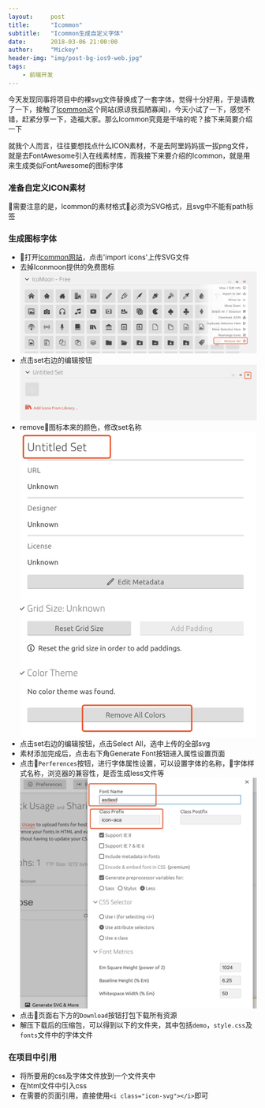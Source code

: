 ```yaml
---
layout:     post
title:      "Icommon"
subtitle:   "Icommon生成自定义字体"
date:       2018-03-06 21:00:00
author:     "Mickey"
header-img: "img/post-bg-ios9-web.jpg"
tags:
    - 前端开发
---
```


今天发现同事将项目中的裸svg文件替换成了一套字体，觉得十分好用，于是请教了一下，接触了[Icommon](https://icomoon.io/)这个网站(原谅我孤陋寡闻)，今天小试了一下，感觉不错，赶紧分享一下，造福大家。那么Icommon究竟是干啥的呢？接下来简要介绍一下

就我个人而言，往往要想找点什么ICON素材，不是去阿里妈妈拔一拔png文件，就是去FontAwesome引入在线素材库，而我接下来要介绍的Icommon，就是用来生成类似FontAwesome的图标字体

### 准备自定义ICON素材

需要注意的是，Icommon的素材格式必须为SVG格式，且svg中不能有path标签

### 生成图标字体

* 打开[Icommon网站](https://icommon.io/app/#/select)，点击'import icons'上传SVG文件
* 去掉Iconmoon提供的免费图标
![1.jpg](/img/in-post/icommon/1.jpg)
* 点击set右边的编辑按钮
![2.jpg](/img/in-post/icommon/2.jpg)
* remove图标本来的颜色，修改set名称
![3.jpg](/img/in-post/icommon/3.jpg)
* 点击set右边的编辑按钮，点击Select All，选中上传的全部svg
* 素材添加完成后，点击右下角Generate Font按钮进入属性设置页面
* 点击`Perferences`按钮，进行字体属性设置，可以设置字体的名称，字体样式名称，浏览器的兼容性，是否生成less文件等
![4.jpg](/img/in-post/icommon/4.jpg)
* 点击页面右下方的`Download`按钮打包下载所有资源
* 解压下载后的压缩包，可以得到以下的文件夹，其中包括`demo`，`style.css`及`fonts`文件中的字体文件

### 在项目中引用

* 将所要用的css及字体文件放到一个文件夹中
* 在html文件中引入css
* 在需要的页面引用，直接使用`<i class="icon-svg"></i>`即可

